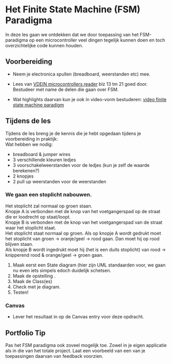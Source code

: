 # Het Finite State Machine (FSM) Paradigma

In deze les gaan we ontdekken dat we door toepassing van het FSM-paradigma op een microcontroller veel dingen tegelijk kunnen doen en toch overzichtelijke code kunnen houden.

## Voorbereiding

- Neem je electronica spullen (breadboard, weerstanden etc) mee.   

- Lees van [VDEIN microcontrollers reader](https://github.com/HU-TI-DEV/TI-S2/blob/main/hardware-interfacing/pdfs/2017-2018-VDEIN-micro-controllers-reader.pdf) blz 13 tm 21 goed door. Bestudeer met name de delen die gaan over FSM.
- Wat highlights daarvan kun je ook in video-vorm bestuderen: [video finite state machine paradigm](https://www.youtube.com/watch?v=xMtzhGA3vIc)

## Tijdens de les

Tijdens de les breng je de kennis die je hebt opgedaan tijdens je voorbereiding in praktijk:<br>
Wat hebben we nodig:
- breadboard & jumper wires <br>
- 3 verschillende kleuren ledjes<br>
- 3 voorschakelweerstanden voor de ledjes (kun je zelf de waarde berekenen?)<br>
- 2 knopjes<br>
- 2 pull up weerstanden voor de weerstanden<br>

### We gaan een stoplicht nabouwen. <br>
Het stoplicht zal normaal op groen staan. <br>
Knopje A is verbonden met de knop van het voetgangerspad op de straat die er loodrecht op staat/loopt.<br>
Knopje B is verbonden met de knop van het voetgangerspad van de straat waar het stoplicht staat. <br>
Het stoplicht staat normaal op groen. Als op knopje A wordt gedrukt moet het stoplicht van groen -> oranje/geel -> rood gaan. Dan moet hij op rood blijven staan.<br>
Als knopje B wordt ingedrukt moet hij (het is een duits stoplicht) van rood -> knipperend rood & orange/geel -> groen gaan.<br>

1) Maak eerst een State diagram (hier zijn UML standaarden voor, we gaan nu even iets simpels edoch duidelijk schetsen.
2) Maak de opstelling .
3) Maak de Class(es)
4) Check met je diagram.
5) Testen!  



### Canvas
- Lever het resultaat in op de Canvas entry voor deze opdracht.   

## Portfolio Tip
Pas het FSM paradigma ook zoveel mogelijk toe. Zowel in je eigen applicatie als in die van het totale project. Laat een voorbeeld van een van je toepassingen daarvan van feedback voorzien.
